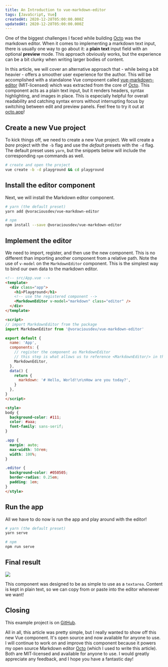 ```yaml
---
title: An Introduction to vue-markdown-editor
tags: [JavaScript, Vue]
createdAt: 2020-12-28T05:00:00.000Z
updatedAt: 2020-12-28T05:00:00.000Z
---
```


One of the biggest challenges I faced while building [Octo](https://octo.app) was the markdown editor. When it comes to implementing a markdown text input, there is usually one way to go about it: a **plain text** input field with an optional **preview** mode. This approach obviously works, but the experience can be a bit clunky when writing larger bodies of content.

In this article, we will cover an alternative approach that - while being a bit heavier - offers a smoother user experience for the author. This will be accomplished with a standalone Vue component called [vue-markdown-editor](https://github.com/davidmyersdev/vue-markdown-editor) (MIT-licensed) which was extracted from the core of [Octo](https://octo.app). This component acts as a plain text input, but it renders headers, syntax highlighting, and images in place. This is especially helpful for overall readability and catching syntax errors without interrupting focus by switching between edit and preview panels. Feel free to try it out at [octo.app](https://octo.app)!

<!-- more -->

## Create a new Vue project

To kick things off, we need to create a new Vue project. We will create a _bare_ project with the `-b` flag and use the _default_ presets with the `-d` flag. The default preset uses `yarn`, but the snippets below will include the corresponding `npm` commands as well.

```bash
# create and open the project
vue create -b -d playground && cd playground
```

## Install the editor component

Next, we will install the Markdown editor component.

```bash
# yarn (the default preset)
yarn add @voraciousdev/vue-markdown-editor

# npm
npm install --save @voraciousdev/vue-markdown-editor
```

## Implement the editor

We need to import, register, and then use the new component. This is no different than importing another component from a relative path. Note the use of `v-model` on the `MarkdownEditor` component. This is the simplest way to bind our own data to the markdown editor.

```html
<!-- src/App.vue -->
<template>
  <div class="app">
    <h1>Playground</h1>
    <!-- use the registered component -->
    <MarkdownEditor v-model="markdown" class="editor" />
  </div>
</template>

<script>
// import MarkdownEditor from the package
import MarkdownEditor from '@voraciousdev/vue-markdown-editor'

export default {
  name: 'App',
  components: {
    // register the component as MarkdownEditor
    // this step is what allows us to reference <MarkdownEditor/> in the template
    MarkdownEditor,
  },
  data() {
    return {
      markdown: '# Hello, World!\n\nHow are you today?',
    }
  },
}
</script>

<style>
body {
  background-color: #111;
  color: #aaa;
  font-family: sans-serif;
}

.app {
  margin: auto;
  max-width: 50rem;
  width: 100%;
}

.editor {
  background-color: #050505;
  border-radius: 0.25em;
  padding: 1em;
}
</style>
```

## Run the app

All we have to do now is run the app and play around with the editor!

```bash
# yarn (the default preset)
yarn serve

# npm
npm run serve
```

## Final result

[![](https://j.gifs.com/4Q1DNJ.gif)](https://youtu.be/LfhkoCAK6aA)

This component was designed to be as simple to use as a `textarea`. Content is kept in plain text, so we can copy from or paste into the editor whenever we want!

## Closing

This example project is on [GitHub](https://github.com/davidmyersdev/vue-markdown-editor/tree/master/examples/playground).

All in all, this article was pretty simple, but I really wanted to show off this new Vue component. It's open source and now available for anyone to use. I will continue to work on and improve this component because it powers my open source Markdown editor [Octo](https://octo.app) (which I used to write this article). Both are MIT-licensed and available for anyone to use. I would greatly appreciate any feedback, and I hope you have a fantastic day!
